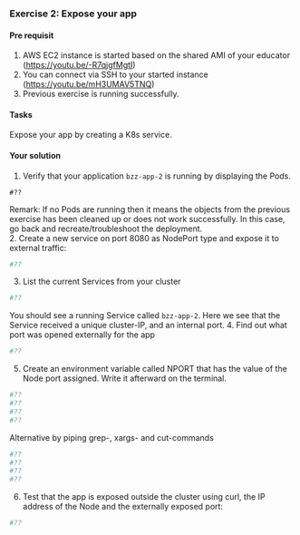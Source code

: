 ### Exercise 2: Expose your app
####  Pre requisit
1. AWS EC2 instance is started based on the shared AMI of your educator (https://youtu.be/-R7qjgfMgtI)  
2. You can connect via SSH to your started instance (https://youtu.be/mH3UMAV5TNQ)
3. Previous exercise is running successfully.
#### Tasks
Expose your app by creating a K8s service.
#### Your solution
1. Verify that your application ```bzz-app-2``` is running
by displaying the Pods.
```
#??
```
Remark: If no Pods are running then it means the objects from the previous exercise has been cleaned up
or does not work successfully. In this case, go back and recreate/troubleshoot the deployment.  
2. Create a new service on port 8080 as NodePort type and expose it to external traffic:
```bash
#??
```
3. List the current Services from your cluster
```bash
#??
```
You should see a running Service called ```bzz-app-2```. Here we see that the Service received a unique cluster-IP,
and an internal port.
4. Find out what port was opened externally for the app 
```bash
#??
```
5. Create an environment variable called NPORT that has the value of the 
Node port assigned. Write it afterward on the terminal.
```bash
#??
#??
#??
#??
```
Alternative by piping grep-, xargs- and cut-commands
```bash
#??
#??
#??
#??
```
6. Test that the app is exposed outside the cluster using curl, the IP address of the 
Node and the externally exposed port:
```bash
#??
```